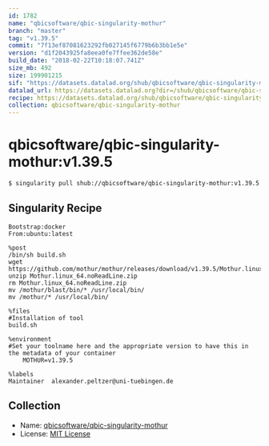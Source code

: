 ```yaml
---
id: 1782
name: "qbicsoftware/qbic-singularity-mothur"
branch: "master"
tag: "v1.39.5"
commit: "7f13ef87081623292fb027145f6779b6b3bb1e5e"
version: "d1f2043925fa8eea0fe7ffee362de58e"
build_date: "2018-02-22T10:18:07.741Z"
size_mb: 492
size: 199901215
sif: "https://datasets.datalad.org/shub/qbicsoftware/qbic-singularity-mothur/v1.39.5/2018-02-22-7f13ef87-d1f20439/d1f2043925fa8eea0fe7ffee362de58e.simg"
datalad_url: https://datasets.datalad.org?dir=/shub/qbicsoftware/qbic-singularity-mothur/v1.39.5/2018-02-22-7f13ef87-d1f20439/
recipe: https://datasets.datalad.org/shub/qbicsoftware/qbic-singularity-mothur/v1.39.5/2018-02-22-7f13ef87-d1f20439/Singularity
collection: qbicsoftware/qbic-singularity-mothur
---
```


# qbicsoftware/qbic-singularity-mothur:v1.39.5

```bash
$ singularity pull shub://qbicsoftware/qbic-singularity-mothur:v1.39.5
```

## Singularity Recipe

```singularity
Bootstrap:docker
From:ubuntu:latest

%post
/bin/sh build.sh
wget https://github.com/mothur/mothur/releases/download/v1.39.5/Mothur.linux_64.noReadLine.zip
unzip Mothur.linux_64.noReadLine.zip
rm Mothur.linux_64.noReadLine.zip
mv /mothur/blast/bin/* /usr/local/bin/
mv /mothur/* /usr/local/bin/

%files
#Installation of tool
build.sh

%environment
#Set your toolname here and the appropriate version to have this in the metadata of your container
    MOTHUR=v1.39.5

%labels
Maintainer	alexander.peltzer@uni-tuebingen.de
```

## Collection

 - Name: [qbicsoftware/qbic-singularity-mothur](https://github.com/qbicsoftware/qbic-singularity-mothur)
 - License: [MIT License](https://api.github.com/licenses/mit)

